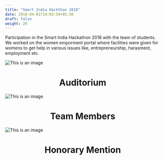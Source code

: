 ```yaml
---
title: "Smart India Hackthon 2018"
date: 2018-04-01T14:03:59+05:30
draft: false
weight: 20
---
```


Participation in the Smart India Hackathon 2018 with the team of students.
We worked on the women emporment portal where facilities were given for womens to get help in various issues like, entrepreneurship, harasment, employment etc.

![This is an image ](/img/sih2018/IMG1.jpg)
<h1 align="center">Auditorium </h1>

![This is an image ](/img/sih2018/IMG2.jpg)
<h1 align="center"> Team Members </h1>

![This is an image ](/img/sih2018/IMG3.jpg)
<h1 align="center">Honorary Mention </h1>
